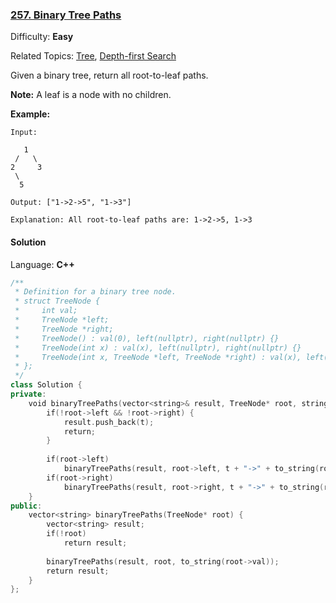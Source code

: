 ### [257\. Binary Tree Paths](https://leetcode.com/problems/binary-tree-paths/)

Difficulty: **Easy**

Related Topics: [Tree](https://leetcode.com/tag/tree/), [Depth-first Search](https://leetcode.com/tag/depth-first-search/)

Given a binary tree, return all root-to-leaf paths.

**Note:** A leaf is a node with no children.

**Example:**

```
Input:

   1
 /   \
2     3
 \
  5

Output: ["1->2->5", "1->3"]

Explanation: All root-to-leaf paths are: 1->2->5, 1->3
```

#### Solution

Language: **C++**

```c++
/**
 * Definition for a binary tree node.
 * struct TreeNode {
 *     int val;
 *     TreeNode *left;
 *     TreeNode *right;
 *     TreeNode() : val(0), left(nullptr), right(nullptr) {}
 *     TreeNode(int x) : val(x), left(nullptr), right(nullptr) {}
 *     TreeNode(int x, TreeNode *left, TreeNode *right) : val(x), left(left), right(right) {}
 * };
 */
class Solution {
private:
    void binaryTreePaths(vector<string>& result, TreeNode* root, string t) {
        if(!root->left && !root->right) {
            result.push_back(t);
            return;
        }
​
        if(root->left)
            binaryTreePaths(result, root->left, t + "->" + to_string(root->left->val));
        if(root->right)
            binaryTreePaths(result, root->right, t + "->" + to_string(root->right->val));
    }
public:
    vector<string> binaryTreePaths(TreeNode* root) {
        vector<string> result;
        if(!root)
            return result;
    
        binaryTreePaths(result, root, to_string(root->val));
        return result;  
    }
};
```
